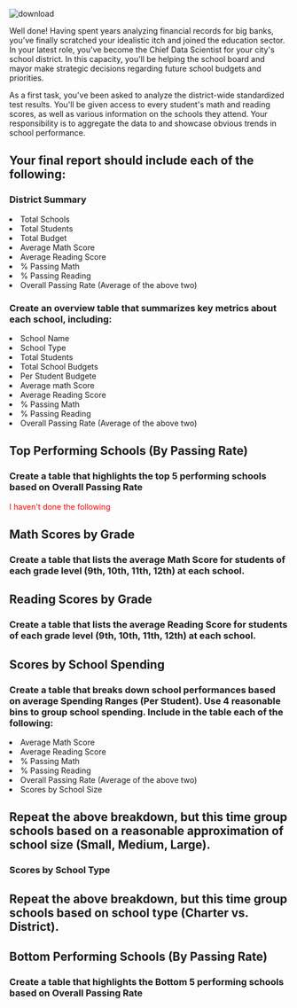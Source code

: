 ![download](https://user-images.githubusercontent.com/101975553/216037880-ff9687f5-1199-47f4-8f05-10b8d0b1a531.jpg)

Well done! Having spent years analyzing financial records for big banks, you've finally scratched your idealistic itch and joined the education sector. In your latest role, you've become the Chief Data Scientist for your city's school district. In this capacity, you'll be helping the school board and mayor make strategic decisions regarding future school budgets and priorities.

As a first task, you've been asked to analyze the district-wide standardized test results. You'll be given access to every student's math and reading scores, as well as various information on the schools they attend. Your responsibility is to aggregate the data to and showcase obvious trends in school performance.

<h2>Your final report should include each of the following:</h2>
<h3>District Summary</h3>
<li>Total Schools</li>
<li>Total Students</li>
<li>Total Budget</li>
<li>Average Math Score</li>
<li>Average Reading Score</li>
<li>% Passing Math</li>
<li>% Passing Reading</li>
<li>Overall Passing Rate (Average of the above two)</li>

<h3>Create an overview table that summarizes key metrics about each school, including:</h3>
<li>School Name</li>
<li>School Type</li>
<li>Total Students</li>
<li>Total School Budgets</li>
<li>Per Student Budgete</li>
<li>Average math Score</li>
<li>Average Reading Score</li>
<li>% Passing Math</li>
<li>% Passing Reading</li>
<li>Overall Passing Rate (Average of the above two)</li>

<h2>Top Performing Schools (By Passing Rate)</h2>
<h3>Create a table that highlights the top 5 performing schools based on Overall Passing Rate</h3>

<p style="color:red">I haven't done the following </p>
<h2>Math Scores by Grade</h2>
<h3>Create a table that lists the average Math Score for students of each grade level (9th, 10th, 11th, 12th) at each school.</h3>

<h2>Reading Scores by Grade</h2>
<h3>Create a table that lists the average Reading Score for students of each grade level (9th, 10th, 11th, 12th) at each school.</h3>

<h2>Scores by School Spending</h2>
<h3>Create a table that breaks down school performances based on average Spending Ranges (Per Student). Use 4 reasonable bins to group school spending. Include in the table each of the following:</h3>

<li>Average Math Score</li>
<li>Average Reading Score</li>
<li>% Passing Math</li>
<li>% Passing Reading</li>
<li>Overall Passing Rate (Average of the above two)</li>
<li>Scores by School Size</li>

<h2>Repeat the above breakdown, but this time group schools based on a reasonable approximation of school size (Small, Medium, Large).</h2>
<h3>Scores by School Type</h3>

<h2>Repeat the above breakdown, but this time group schools based on school type (Charter vs. District).</h2>
<h2>Bottom Performing Schools (By Passing Rate)</h2>
<h3>Create a table that highlights the Bottom 5 performing schools based on Overall Passing Rate</h3>
